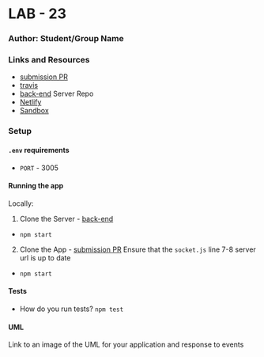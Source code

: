 # LAB - 23

### Author: Student/Group Name

### Links and Resources
* [submission PR](https://github.com/morgan-401-advanced-javascript/Lab23App/pull/1)
* [travis](https://travis-ci.com/morgan-401-advanced-javascript/Lab23App)
* [back-end](https://github.com/morgan-401-advanced-javascript/lab23Server) Server Repo
* [Netlify](https://csb-mqvge.netlify.com/) 
* [Sandbox](https://codesandbox.io/s/black-sunset-mqvge) 

### Setup
#### `.env` requirements
* `PORT` - 3005

#### Running the app
Locally:
1. Clone the Server - [back-end](https://github.com/morgan-401-advanced-javascript/lab23Server)
* `npm start`
2. Clone the App - [submission PR](https://github.com/morgan-401-advanced-javascript/Lab23App/pull/1)
Ensure that the `socket.js` line 7-8 server url is up to date
* `npm start`

  
#### Tests
* How do you run tests?
`npm test`

#### UML
Link to an image of the UML for your application and response to events